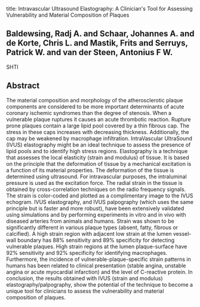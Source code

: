 title: Intravascular Ultrasound Elastography: A Clinician's Tool for Assessing Vulnerability and Material Composition of Plaques

## Baldewsing, Radj A. and Schaar, Johannes A. and de Korte, Chris L. and Mastik, Frits and Serruys, Patrick W. and van der Steen, Antonius F W.
SHTI


## Abstract
The material composition and morphology of the atherosclerotic plaque components are considered to be more important determinants of acute coronary ischemic syndromes than the degree of stenosis. When a vulnerable plaque ruptures it causes an acute thrombotic reaction. Rupture prone plaques contain a large lipid pool covered by a thin fibrous cap. The stress in these caps increases with decreasing thickness. Additionally, the cap may be weakened by macrophage infiltration. IntraVascular UltraSound (IVUS) elastography might be an ideal technique to assess the presence of lipid pools and to identify high stress regions. Elastography is a technique that assesses the local elasticity (strain and modulus) of tissue. It is based on the principle that the deformation of tissue by a mechanical excitation is a function of its material properties. The deformation of the tissue is determined using ultrasound. For intravascular purposes, the intraluminal pressure is used as the excitation force. The radial strain in the tissue is obtained by cross-correlation techniques on the radio frequency signals. The strain is color-coded and plotted as a complimentary image to the IVUS echogram. IVUS elastography, and IVUS palpography (which uses the same principle but is faster and more robust), have been extensively validated using simulations and by performing experiments in vitro and in vivo with diseased arteries from animals and humans. Strain was shown to be significantly different in various plaque types (absent, fatty, fibrous or calcified). A high strain region with adjacent low strain at the lumen vessel-wall boundary has 88% sensitivity and 89% specificity for detecting vulnerable plaques. High strain regions at the lumen plaque-surface have 92% sensitivity and 92% specificity for identifying macrophages. Furthermore, the incidence of vulnerable-plaque-specific strain patterns in humans has been related to clinical presentation (stable angina, unstable angina or acute myocardial infarction) and the level of C-reactive protein. In conclusion, the results obtained with IVUS (strain and modulus) elastography/palpography, show the potential of the technique to become a unique tool for clinicians to assess the vulnerability and material composition of plaques.

